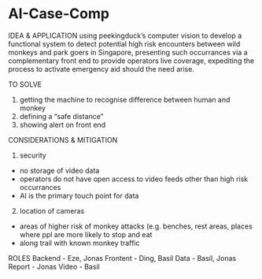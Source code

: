# AI-Case-Comp

IDEA & APPLICATION
using peekingduck’s computer vision to develop a functional system to detect potential high risk encounters between wild monkeys and park goers in Singapore, presenting such occurrances via a complementary front end to provide operators live coverage, expediting the process to activate emergency aid should the need arise.

TO SOLVE
1. getting the machine to recognise difference between human and monkey
2. defining a “safe distance”
3. showing alert on front end

CONSIDERATIONS & MITIGATION
1. security
  - no storage of video data
  - operators do not have open access to video feeds other than high risk occurrances
  - AI is the primary touch point for data

2. location of cameras
  - areas of higher risk of monkey attacks (e.g. benches, rest areas, places where ppl are more likely to stop and eat
  - along trail with known monkey traffic

ROLES
Backend - Eze, Jonas
Frontent - Ding, Basil
Data - Basil, Jonas
Report - Jonas
Video - Basil

